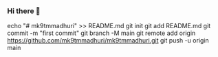 ### Hi there 👋

<!--
**mk9tmmadhuri/mk9tmmadhuri** is a ✨ _special_ ✨ repository because its `README.md` (this file) appears on your GitHub profile.

Here are some ideas to get you started:

- 🔭 I’m currently working on ...
- 🌱 I’m currently learning ...
- 👯 I’m looking to collaborate on ...
- 🤔 I’m looking for help with ...
- 💬 Ask me about ...
- 📫 How to reach me: ...
- 😄 Pronouns: ...
- ⚡ Fun fact: ...
-->
echo "# mk9tmmadhuri" >> README.md
git init
git add README.md
git commit -m "first commit"
git branch -M main
git remote add origin https://github.com/mk9tmmadhuri/mk9tmmadhuri.git
git push -u origin main
